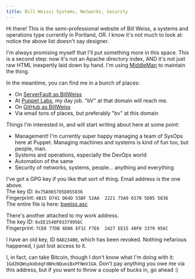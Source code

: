 ```yaml
---
title: Bill Weiss| Systems, Networks, Security
---
```


Hi there! This is the semi-professional website of Bill Weiss, a
systems and operations type currently in Portland, OR. I know it's not
much to look at: notice the above list doesn't say designer.

I'm always promising myself that I'll put something more in this
space. This is a second step: now it's not an Apache directory index,
AND it's not just raw HTML inexpertly laid down by hand.  I'm using
[MiddleMan](https://middlemanapp.com/) to maintain the thing.

In the meantime, you can find me in a bunch of places:

 * On [ServerFault as BillWeiss](http://serverfault.com/users/4117/bill-weiss)
 * At [Puppet Labs](https://puppetlabs.com/), my day job.  "bV" at that domain will reach me.
 * On [GitHub as BillWeiss](https://github.com/BillWeiss)
 * Via email tons of places, but preferably "bv" at this domain

Things I'm interested in, and will start writing about here at some
point:

 * Management!  I'm currently super happy managing a team of SysOps here at Puppet.
   Managing machines and systems is kind of fun too, but people, man.
 * Systems and operations, especially the DevOps world
 * Automation of the same
 * Security of networks, systems, people... anything and everything

I've got a GPG key if you like that sort of thing.  Email address is the one above.<br />
The key ID: `0x75A965705D055836`<br />
Fingerprint: `4B15 D741 D64D 55BF 52AA  2221 75A9 6570 5D05 5836`<br />
The entire file is here: [bweiss.asc](http://www.clanspum.net/~houdini/bweiss.asc)

There's another attached to my work address.<br />
The key ID: `0xEE1540F03379956C`<br />
Fingerprint: `7CE0 77DB 6D06 EF1C F7E6  2427 EE15 40F0 3379 956C`

I have an old key, ID `0AD234B0`, which has been revoked.  Nothing
nefarious happened, I just lost access to it.

I, in fact, can take Bitcoin, though I don't know what I'm doing with
it: `1GdZKQWspkUbdqFdBHcNQumiBxPFNmV1GA`.  Don't pay anything you owe me
via this address, but if you want to throw a couple of bucks in, go
ahead :)

